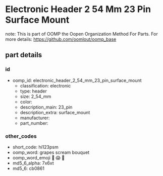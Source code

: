 # Electronic Header 2 54 Mm 23 Pin Surface Mount  

note: This is part of OOMP the Oopen Organization Method For Parts. For more details: https://github.com/oomlout/oomp_base

##  part details





### id
* oomp_id: electronic_header_2_54_mm_23_pin_surface_mount
  * classification: electronic
  * type: header
  * size: 2_54_mm
  * color: 
  * description_main: 23_pin
  * description_extra: surface_mount
  * manufacturer: 
  * part_number: 

### other_codes
* short_code: hi123psm
* oomp_word: grapes scream bouquet
* oomp_word_emoji :grapes: :scream: :bouquet:
* md5_6_alpha: 7x6xt
* md5_6: cb0861